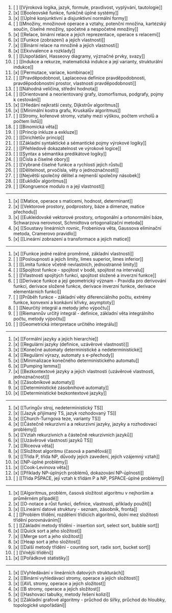 1. [ ] [[Výroková logika, jazyk, formule, pravdivost, vyplývání, tautologie]]
2. [x] [[Booleovské funkce, funkčně úplné systémy]]
3. [x] [[Úplné konjunktivní a disjunktivní normální formy]]
4. [ ] [[Množiny, množinové operace a vztahy, potenční množina, kartézský součin, číselné množiny, spočetné a nespočetné množiny]]
5. [x] [[Relace, binární relace a jejich reprezentace, operace s relacemi]]
6. [x] [[Funkce (zobrazení) a jejich vlastnosti]]
7. [x] [[Binární relace na množině a jejich vlastnosti]]
8. [x] [[Ekvivalence a rozklady]]
9. [ ] [[Uspořádání, Hasseovy diagramy, význačné prvky, svazy]]
10. [ ] [[Indukce a rekurze, matematická indukce a její varianty, strukturální indukce]]
11. [x] [[Permutace, variace, kombinace]]
12. [ ] [[Pravděpodobnost, Laplaceova definice pravděpodobnosti, pravděpodobnostní prostor, vlastnosti pravděpodobnosti]]
13. [ ] [[Náhodná veličina, střední hodnota]]
14. [ ] [[Orientované a neorientovaný grafy, izomorfismus, podgrafy, pojmy k cestování]]
15. [x] [[Hledání nejkratší cesty, Dijkstrův algoritmus]]
16. [x] [[Minimální kostra grafu, Kruskalův algoritmus]]
17. [ ] [[Stromy, kořenové stromy, vztahy mezi výškou, počtem vrcholů a počtem listů]]
18. [ ] [[Binomická věta]]
19. [ ] [[Princip inkluze a exkluze]]
20. [ ] [[Dirichletův princip]]
21. [ ] [[Základní syntaktické a sémantické pojmy výrokové logiky]]
22. [ ] [[Přehledově dokazatelnost ve výrokové logice]]
23. [ ] [[Syntax a sémantika predikátové logiky]]
24. [ ] [[Čísla a číselné obory]]
25. [ ] [[Vybrané číselné funkce a rychlosti jejích růstu]]
26. [ ] [[Dělitelnost, prvočísla, věty o jednoznačnosti]]
27. [ ] [[Největší společný dělitel a nejmenší společný násobek]]
28. [ ] [[Euklidův algoritmus]]
29. [ ] [[Kongruence modulo n a její vlastnosti]]
---
1. [x] [[Matice, operace s maticemi, hodnost, determinant]]
2. [x] [[Vektorové prostory, podprostory, báze a dimenze, matice přechodu]]
3. [x] [[Eukleidovské vektorové prostory, ortogonální a ortonormální báze, Schwarzova nerovnost, Schmidtova ortogonalizační metoda]]
4. [x] [[Soustavy lineárních rovnic, Frobeniova věta, Gaussova eliminační metoda, Cramerovo pravidlo]]
5. [x] [[Lineární zobrazení a transformace a jejich matice]]
---
1. [x] [[Funkce jedné reálné proměnné, základní vlastnosti]]
2. [ ] [[Posloupnosti a jejich limity, limes superior, limes inferior]]
3. [ ] [[Limita funkce včetně nevlastních, jednostranné limity]]
4. [ ] [[Spojitost funkce - spojitost v bodě, spojitost na intervalu]]
5. [ ] [[Vlastnosti spojitých funkcí, spojitost složené a inverzní funkce]]
6. [ ] [[Derivace funkce a její geometrický význam - Pravidla pro derivování funkcí, derivace složené funkce, derivace inverzní funkce, derivace elementárních funkcí]]
7. [ ] [[Průběh funkce - základní věty diferenciálního počtu, extrémy funkce, konvexní a konkávní křivky, asymptoty]]
8. [ ] [[Neurčitý integrál a metody jeho výpočtu]]
9. [ ] [[Riemannův určitý integrál - definice, základní věta integrálního počtu, metody výpočtu]]
10. [ ] [[Geometrická interpretace určitého integrálu]]
---
1. [x] [[Formální jazyky a jejich hierarchie]]
2. [x] [[Regulární jazyky (definice, uzávěrové vlastnosti)]]
3. [x] [[Konečné automaty deterministické a nedeterministické]]
4. [x] [[Regulární výrazy, automaty s e-přechody]]
5. [x] [[Minimalizace konečného deterministického automatu]]
6. [x] [[Pumping lemma]]
7. [x] [[Bezkontextové jazyky a jejich vlastnosti (uzávěrové vlastnosti, jednoznačnost)]]
8. [x] [[Zásobníkové automaty]]
9. [x] [[Deterministické zásobníhové automaty]]
10. [x] [[Deterministické bezkontextové jazyky]]
---
1. [x] [[Turingův stroj, nedeterministický TS]]
2. [x] [[Jazyk přijímaný TS, jazyk rozhodovaný TS]]
3. [x] [[Church-Turngova teze, varianty TS]]
4. [x] [[Částečně rekurzivní a a rekurzivní jazyky, jazyky a rozhodovací problémy]]
5. [x] [[Vztah rekurzivních a částečně rekurzivních jazyků]]
6. [x] [[Uzávěrové vlastnosti jazyků TS]]
7. [x] [[Riceova věta]]
1. [x] [[Složitost algoritmu (časová a paměťová)]]
2. [x] [[Třída P, třída NP, důvody jejich zavedení, jejich vzájemný vztah]]
3. [x] [[NP-úplné problémy]]
4. [x] [[Cook-Levinova věta]]
5. [x] [[Příklady NP-úplných problémů, dokazování NP-úplnosti]]
6. [ ] [[Třída PSPACE, její vztah k třídám P a NP, PSPACE-úplné problémy]]
---
1. [x] [[Algoritmus, problém, časová složitost algoritmu v nejhorším a průměrném případě]]
2. [x] [[O-notace a růst funkcí, definice, vlastnosti, příklady použití]]
3. [x] [[Lineární datové struktury - seznam, zásobník, fronta]]
4. [ ] [[Problém třídění, rozdělení třídicích algoritmů, dolní mez složitosti třídění porovnáváním]]
5. [ ] [[Základní metody třídění - insertion sort, select sort, bubble sort]]
6. [x] [[Quick sort a jeho složitost]]
7. [x] [[Merge sort a jeho složitost]]
8. [x] [[Heap sort a jeho složitost]]
9. [x] [[Další metody třídění - counting sort, radix sort, bucket sort]]
10. [ ] [[Vnější třídění]]
11. [x] [[Pořádkové statistiky]]
---
1. [x] [[Vyhledávání v lineárních datových strukturách]]
2. [x] [[Binární vyhledávací stromy, operace a jejich složitosti]]
3. [x] [[AVL stromy, operace a jejich složitost]]
4. [x] [[B stromy, operace a jejich složitost]]
5. [x] [[Hashovací tabulky, metody řešení kolizí]]
6. [x] [[Základní grafové algoritmy - průchod do šířky, průchod do hloubky, topologické uspořádání]]
